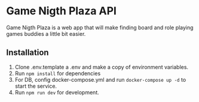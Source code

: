 # Game Nigth Plaza API

Game Nigth Plaza is a web app that will make finding board and role playing games buddies a little bit easier. 

## Installation

1. Clone .env.template a .env and make a copy of environment variables.
2. Run `npm install` for dependencies
3. For DB, config docker-compose.yml and run `docker-compose up -d` to start the service.
4. Run `npm run dev` for development.